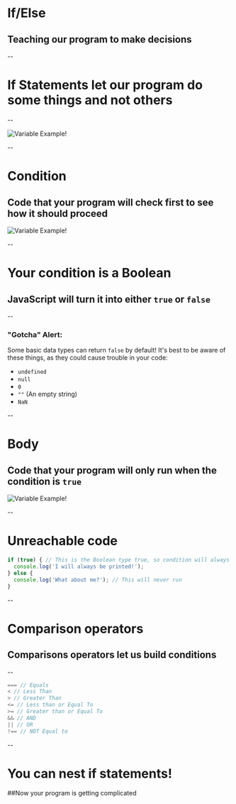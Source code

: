 # If/Else
## Teaching our program to make decisions

--

# If Statements let our program do some things and not others

--

![Variable Example!](ASSETS_PATH/fundamentals/ifelse/ifelse.png)

--

# Condition
## Code that your program will check first to see how it should proceed

![Variable Example!](ASSETS_PATH/fundamentals/ifelse/ifelse.png)

--

# Your condition is a Boolean
## JavaScript will turn it into either `true` or `false`

--

### "Gotcha" Alert:

Some basic data types can return `false` by default! It's best to be aware of these things, as they could cause trouble in your code:

- `undefined`
- `null`
- `0`
- `""` (An empty string)
- `NaN`

--

# Body
## Code that your program will only run when the condition is `true`

![Variable Example!](ASSETS_PATH/fundamentals/ifelse/ifelse.png)

--

# Unreachable code

```js
if (true) { // This is the Boolean type true, so condition will always be true
  console.log('I will always be printed!');
} else {
  console.log('What about me?'); // This will never run
}
```

--

# Comparison operators
## Comparisons operators let us build conditions

--

```js
=== // Equals
< // Less Than
> // Greater Than
<= // Less than or Equal To
>= // Greater than or Equal To
&& // AND
|| // OR
!== // NOT Equal to
```

--

# You can nest if statements!
##Now your program is getting complicated

